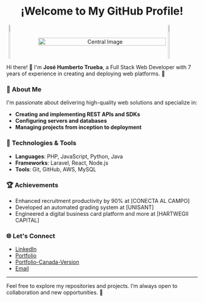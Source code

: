 <h1 align="center">¡Welcome to My GitHub Profile!</h1>

<div style="display: flex; align-items: center; justify-content: center;">
  <!-- Left Icon -->
  <div style="flex: 1; text-align: center;">
    <img src="https://user-images.githubusercontent.com/74038190/212257454-16e3712e-945a-4ca2-b238-408ad0bf87e6.gif" 
         style="height: 20%; max-height: 100px; width: auto; display: block;" 
         alt="Icon 1">
  </div>

  <!-- Central Image -->
  <div style="flex: 4; text-align: center;">
    <img src="https://user-images.githubusercontent.com/74038190/212257468-1e9a91f1-b626-4baa-b15d-5c385dfa7ed2.gif" 
         style="height: 100%; max-height: 500px; width: auto; display: block;" 
         alt="Central Image">
  </div>

  <!-- Right Icon -->
  <div style="flex: 1; text-align: center;">
    <img src="https://user-images.githubusercontent.com/74038190/212257467-871d32b7-e401-42e8-a166-fcfd7baa4c6b.gif" 
         style="height: 20%; max-height: 100px; width: auto; display: block;" 
         alt="Icon 2">
  </div>
</div>


Hi there! 👋 I'm **José Humberto Trueba**, a Full Stack Web Developer with 7 years of experience in creating and deploying web platforms. 🚀

### 💼 About Me
I'm passionate about delivering high-quality web solutions and specialize in:
- **Creating and implementing REST APIs and SDKs**
- **Configuring servers and databases**
- **Managing projects from inception to deployment**

### 🔧 Technologies & Tools
- **Languages**: PHP, JavaScript, Python, Java
- **Frameworks**: Laravel, React, Node.js
- **Tools**: Git, GitHub, AWS, MySQL

### 🏆 Achievements
- Enhanced recruitment productivity by 90% at [CONECTA AL CAMPO]
- Developed an automated grading system at [UNISANT]
- Engineered a digital business card platform and more at [HARTWEGII CAPITAL]

### 🌐 Let's Connect
- [LinkedIn](https://www.linkedin.com/in/josehumbertotrueba)
- [Portfolio](https://jhtrueba.xyz)
- [Portfolio-Canada-Version](https://ca.jhtrueba.xyz)
- [Email](mailto:joshu2991@hotmail.com)

---

Feel free to explore my repositories and projects. I’m always open to collaboration and new opportunities. 🚀


